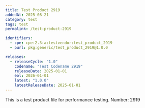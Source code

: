 ```yaml
---
title: Test Product 2919
addedAt: 2025-08-21
category: test
tags: test
permalink: /test-product-2919

identifiers:
  - cpe: cpe:2.3:a:testvendor:test_product_2919
  - purl: pkg:generic/test_product_2919@1.0.0

releases:
  - releaseCycle: "1.0"
    codename: "Test Codename 2919"
    releaseDate: 2025-01-01
    eol: 2026-01-01
    latest: "1.0.0"
    latestReleaseDate: 2025-01-01
---
```


This is a test product file for performance testing. Number: 2919
